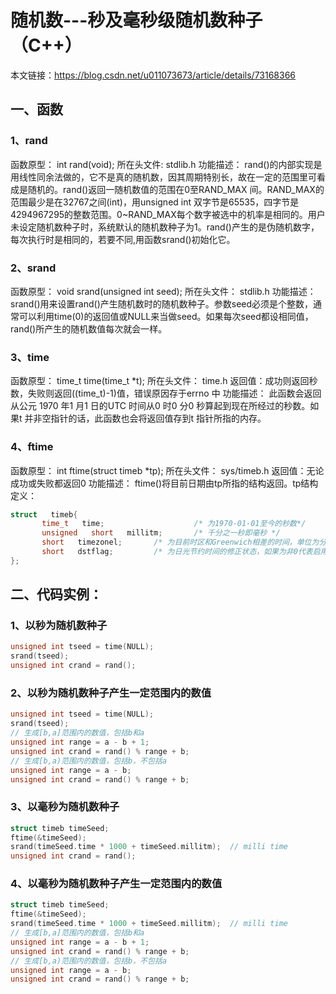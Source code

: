 # 随机数---秒及毫秒级随机数种子（C++）

本文链接：https://blog.csdn.net/u011073673/article/details/73168366
## 一、函数 

### 1、rand 
函数原型： int rand(void); 
所在头文件: stdlib.h 
功能描述： rand()的内部实现是用线性同余法做的，它不是真的随机数，因其周期特别长，故在一定的范围里可看成是随机的。rand()返回一随机数值的范围在0至RAND_MAX 间。RAND_MAX的范围最少是在32767之间(int)，用unsigned int 双字节是65535，四字节是4294967295的整数范围。0~RAND_MAX每个数字被选中的机率是相同的。用户未设定随机数种子时，系统默认的随机数种子为1。rand()产生的是伪随机数字，每次执行时是相同的，若要不同,用函数srand()初始化它。

### 2、srand 
函数原型： void srand(unsigned int seed); 
所在头文件： stdlib.h 
功能描述： srand()用来设置rand()产生随机数时的随机数种子。参数seed必须是个整数，通常可以利用time(0)的返回值或NULL来当做seed。如果每次seed都设相同值，rand()所产生的随机数值每次就会一样。

### 3、time 
函数原型： time_t time(time_t *t); 
所在头文件： time.h 
返回值：成功则返回秒数，失败则返回((time_t)-1)值，错误原因存于errno 中 
功能描述： 此函数会返回从公元 1970 年1 月1 日的UTC 时间从0 时0 分0 秒算起到现在所经过的秒数。如果t 并非空指针的话，此函数也会将返回值存到t 指针所指的内存。

### 4、ftime 
函数原型： int ftime(struct timeb *tp); 
所在头文件： sys/timeb.h 
返回值：无论成功或失败都返回0 
功能描述： ftime()将目前日期由tp所指的结构返回。tp结构定义：
```c++
struct   timeb{
       time_t   time;                    /* 为1970-01-01至今的秒数*/
       unsigned   short   millitm;       /* 千分之一秒即毫秒 */
       short   timezonel;       /* 为目前时区和Greenwich相差的时间，单位为分钟 */
       short   dstflag;         /* 为日光节约时间的修正状态，如果为非0代表启用日光节约时间修正 */
};
```
## 二、代码实例：

### 1、以秒为随机数种子
```c++
unsigned int tseed = time(NULL);
srand(tseed);
unsigned int crand = rand();
```
### 2、以秒为随机数种子产生一定范围内的数值
```c++
unsigned int tseed = time(NULL);
srand(tseed);
// 生成[b,a]范围内的数值，包括b和a
unsigned int range = a - b + 1;
unsigned int crand = rand() % range + b;
// 生成[b,a)范围内的数值，包括b，不包括a
unsigned int range = a - b;
unsigned int crand = rand() % range + b;
```
### 3、以毫秒为随机数种子
```c++
struct timeb timeSeed;
ftime(&timeSeed);
srand(timeSeed.time * 1000 + timeSeed.millitm);  // milli time
unsigned int crand = rand();
```
### 4、以毫秒为随机数种子产生一定范围内的数值
```c++
struct timeb timeSeed;
ftime(&timeSeed);
srand(timeSeed.time * 1000 + timeSeed.millitm);  // milli time
// 生成[b,a]范围内的数值，包括b和a
unsigned int range = a - b + 1;
unsigned int crand = rand() % range + b;
// 生成[b,a)范围内的数值，包括b，不包括a
unsigned int range = a - b;
unsigned int crand = rand() % range + b;
```
